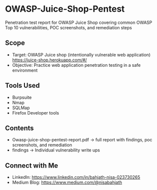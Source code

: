 # OWASP-Juice-Shop-Pentest
Penetration test report for OWASP Juice Shop covering common OWASP Top 10 vulnerabilities, POC screenshots, and remediation steps

## Scope
- Target: OWASP Juice shop (intentionally vulnerable web application)
https://juice-shop.herokuapp.com/#/
- Objective: Practice web application penetration testing in a safe environment
  
## Tools Used
- Burpsuite
- Nmap
- SQLMap
- Firefox Developer tools

## Contents
- Owasp-juice-shop-pentest-report.pdf -> full report with findings, poc screenshots, and remediation
- findings -> Individual vulnerability write ups

 ## Connect with Me
 - LinkedIn: https://www.linkedin.com/in/bahjath-nisa-023730265
 - Medium Blog: https://www.medium.com/@nisabahjath

  
